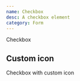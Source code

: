 ```yaml
---
name: Checkbox
desc: A checkbox element
category: Form
---
```


<base-knobs src="./components.json" name="base-checkbox">
  <base-checkbox>Checkbox</base-checkbox>
</base-knobs>

## Custom icon

<base-knobs hideTabs src="./components.json" name="base-checkbox">
  <base-checkbox>
    <i slot="indicator" class="gg-close"></i>
    Checkbox with custom icon
  </base-checkbox>
</base-knobs>
